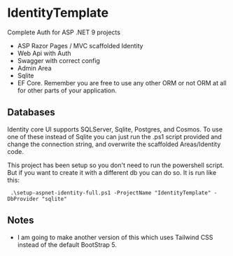 # IdentityTemplate

Complete Auth for ASP .NET 9 projects

* ASP Razor Pages / MVC scaffolded Identity
* Web Api with Auth
* Swagger with correct config
* Admin Area
* Sqlite
* EF Core. Remember you are free to use any other ORM or not ORM at all for other parts of your application.

## Databases
Identity core UI supports SQLServer, Sqlite, Postgres, and Cosmos.
To use one of these instead of Sqlite you can just run the .ps1 script provided and change the connection string, and overwrite the scaffolded Areas/Identity code.

This project has been setup so you don't need to run the powershell script. But if you want to create it with a different db you can do so.
It is run like this:
```
 .\setup-aspnet-identity-full.ps1 -ProjectName "IdentityTemplate" -DbProvider "sqlite"
```

## Notes
* I am going to make another version of this which uses Tailwind CSS instead of the default BootStrap 5.
